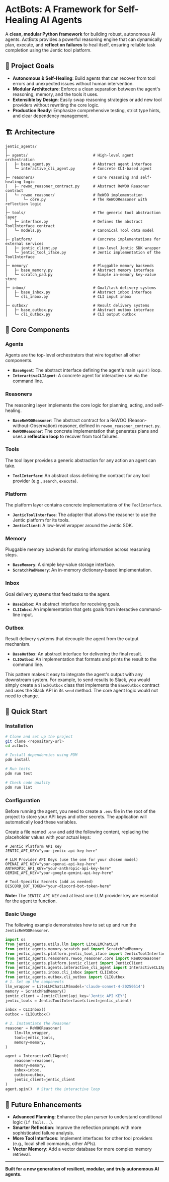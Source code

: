 # ActBots: A Framework for Self-Healing AI Agents

A **clean, modular Python framework** for building robust, autonomous AI agents. ActBots provides a powerful reasoning engine that can dynamically plan, execute, and **reflect on failures** to heal itself, ensuring reliable task completion using the Jentic tool platform.

## 🎯 Project Goals

- **Autonomous & Self-Healing**: Build agents that can recover from tool errors and unexpected issues without human intervention.
- **Modular Architecture**: Enforce a clean separation between the agent's reasoning, memory, and the tools it uses.
- **Extensible by Design**: Easily swap reasoning strategies or add new tool providers without rewriting the core logic.
- **Production Ready**: Emphasize comprehensive testing, strict type hints, and clear dependency management.

## 🏗️ Architecture

```
jentic_agents/
│
├─ agents/                             # High-level agent orchestration
│   ├─ base_agent.py                   # Abstract agent interface
│   └─ interactive_cli_agent.py        # Concrete CLI-based agent
│
├─ reasoners/                          # Core reasoning and self-healing logic
│   ├─ rewoo_reasoner_contract.py      # Abstract ReWOO Reasoner contract
│   └─ rewoo_reasoner/                 # ReWOO implementation
│       └─ core.py                     # The ReWOOReasoner with reflection logic
│
├─ tools/                              # The generic tool abstraction layer
│   ├─ interface.py                    # Defines the abstract ToolInterface contract
│   └─ models.py                       # Canonical Tool data model
│
├─ platform/                           # Concrete implementations for external services
│   ├─ jentic_client.py                # Low-level Jentic SDK wrapper
│   └─ jentic_tool_iface.py            # Jentic implementation of the ToolInterface
│
├─ memory/                             # Pluggable memory backends
│   ├─ base_memory.py                  # Abstract memory interface
│   └─ scratch_pad.py                  # Simple in-memory key-value store
│
├─ inbox/                              # Goal/task delivery systems
│   ├─ base_inbox.py                   # Abstract inbox interface
│   └─ cli_inbox.py                    # CLI input inbox
│
├─ outbox/                             # Result delivery systems
│   ├─ base_outbox.py                  # Abstract outbox interface
│   └─ cli_outbox.py                   # CLI output outbox

```

## 🧠 Core Components

### Agents
Agents are the top-level orchestrators that wire together all other components.
- **`BaseAgent`**: The abstract interface defining the agent's main `spin()` loop.
- **`InteractiveCLIAgent`**: A concrete agent for interactive use via the command line.

### Reasoners
The reasoning layer implements the core logic for planning, acting, and self-healing.
- **`BaseReWOOReasoner`**: The abstract contract for a ReWOO (Reason-without-Observation) reasoner, defined in `rewoo_reasoner_contract.py`.
- **`ReWOOReasoner`**: The concrete implementation that generates plans and uses a **reflection loop** to recover from tool failures.

### Tools
The tool layer provides a generic abstraction for any action an agent can take.
- **`ToolInterface`**: An abstract class defining the contract for any tool provider (e.g., `search`, `execute`).

### Platform
The platform layer contains concrete implementations of the `ToolInterface`.
- **`JenticToolInterface`**: The adapter that allows the reasoner to use the Jentic platform for its tools.
- **`JenticClient`**: A low-level wrapper around the Jentic SDK.

### Memory
Pluggable memory backends for storing information across reasoning steps.
- **`BaseMemory`**: A simple key-value storage interface.
- **`ScratchPadMemory`**: An in-memory dictionary-based implementation.

### Inbox
Goal delivery systems that feed tasks to the agent.
- **`BaseInbox`**: An abstract interface for receiving goals.
- **`CLIInbox`**: An implementation that gets goals from interactive command-line input.

### Outbox
Result delivery systems that decouple the agent from the output mechanism.
- **`BaseOutbox`**: An abstract interface for delivering the final result.
- **`CLIOutbox`**: An implementation that formats and prints the result to the command line.

This pattern makes it easy to integrate the agent's output with any downstream system. For example, to send results to Slack, you would simply create a `SlackOutbox` class that implements the `BaseOutbox` contract and uses the Slack API in its `send` method. The core agent logic would not need to change.

## 🚀 Quick Start

### Installation

```bash
# Clone and set up the project
git clone <repository-url>
cd actbots

# Install dependencies using PDM
pdm install

# Run tests
pdm run test

# Check code quality
pdm run lint
```

### Configuration

Before running the agent, you need to create a `.env` file in the root of the project to store your API keys and other secrets. The application will automatically load these variables.

Create a file named `.env` and add the following content, replacing the placeholder values with your actual keys:

```dotenv
# Jentic Platform API Key
JENTIC_API_KEY="your-jentic-api-key-here"

# LLM Provider API Keys (use the one for your chosen model)
OPENAI_API_KEY="your-openai-api-key-here"
ANTHROPIC_API_KEY="your-anthropic-api-key-here"
GEMINI_API_KEY="your-google-gemini-api-key-here"

# Tool-Specific Secrets (add as needed)
DISCORD_BOT_TOKEN="your-discord-bot-token-here"
```

**Note:** The `JENTIC_API_KEY` and at least one LLM provider key are essential for the agent to function.

### Basic Usage

The following example demonstrates how to set up and run the `JenticReWOOReasoner`.

```python
import os
from jentic_agents.utils.llm import LiteLLMChatLLM
from jentic_agents.memory.scratch_pad import ScratchPadMemory
from jentic_agents.platform.jentic_tool_iface import JenticToolInterface
from jentic_agents.reasoners.rewoo_reasoner.core import ReWOOReasoner
from jentic_agents.platform.jentic_client import JenticClient
from jentic_agents.agents.interactive_cli_agent import InteractiveCLIAgent
from jentic_agents.inbox.cli_inbox import CLIInbox
from jentic_agents.outbox.cli_outbox import CLIOutbox
# 1. Set up the components
llm_wrapper = LiteLLMChatLLM(model='claude-sonnet-4-20250514')
memory = ScratchPadMemory()
jentic_client = JenticClient(api_key='Jentic API KEY')
jentic_tools = JenticToolInterface(client=jentic_client)

inbox = CLIInbox()
outbox = CLIOutbox()

# 2. Instantiate the Reasoner
reasoner = ReWOOReasoner(
    llm=llm_wrapper,
    tool=jentic_tools,
    memory=memory,
)

agent = InteractiveCLIAgent(
    reasoner=reasoner,
    memory=memory,
    inbox=inbox,
    outbox=outbox,
    jentic_client=jentic_client
)
agent.spin()  # Start the interactive loop

```

## 🔮 Future Enhancements

- **Advanced Planning**: Enhance the plan parser to understand conditional logic (`if fails...`).
- **Smarter Reflection**: Improve the reflection prompts with more sophisticated failure analysis.
- **More Tool Interfaces**: Implement interfaces for other tool providers (e.g., local shell commands, other APIs).
- **Vector Memory**: Add a vector database for more complex memory retrieval.

---

**Built for a new generation of resilient, modular, and truly autonomous AI agents.**

